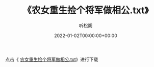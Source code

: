 ﻿---
title:  《农女重生捡个将军做相公.txt》
date:   2022-01-02T00:00:00+00:00
author: 听松阁
layout: post
permalink: /农女重生捡个将军做相公/
categories: 小说
tags: [小说]
---

点击《 [农女重生捡个将军做相公.txt](http://img.660000.xyz/bookstukust/book/bntxt/10/农女重生捡个将军做相公.txt)》进行下载